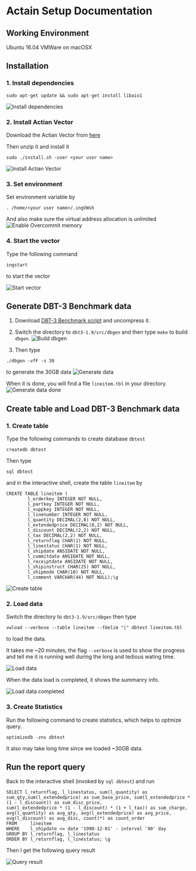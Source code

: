 Actain Setup Documentation
=============================

## Working Environment

Ubuntu 16.04 VMWare on macOSX

## Installation

### 1. Install dependencies

```
sudo apt-get update && sudo apt-get install libaio1
```
![Install dependencies](images/installation_1.png "Install dependencies")

### 2. Install Actian Vector

Download the Actian Vector from [here](http://esdcdn.actian.com/Vector/5.0/Community/a64.lnx/actian-vector-5.0.0-405-community-linux-x86_64.tgz)

Then unzip it and install it
```
sudo ./install.sh -user <your user name>
```
![Install Actian Vector](images/installation_2.png "Install Actian Vector")

### 3. Set environment

Set environment variable by
```
. /home/<your user name>/.ingVWsh
```

And also make sure the virtual address allocation is unlimited
![Enable Overcommit memory](images/set-unlimited-virtual-address-allocation.png "Enable Overcommit memory")

### 4. Start the vector

Type the following command
```
ingstart
```

to start the vector

![Start vector](images/start-vector.png "Start vector")

## Generate DBT-3 Benchmark data

1. Download [DBT-3 Benchmark script](http://downloads.sourceforge.net/project/osdldbt/dbt3/1.9/dbt3-1.9.tar.gz) and uncompress it.

2. Switch the directory to `dbt3-1.9/src/dbgen` and then type `make` to build `dbgen`.
![Build dbgen](images/generate-data-1.png "Build dbgen")

3. Then type
```
./dbgen -vfF -s 30
```
to generate the 30GB data
![Generate data](images/generate-data-2.png "Generate data")

When it is done, you will find a file `lineitem.tbl` in your directory.
![Generate data done](images/generate-data-done.png "Generate data done")

## Create table and Load DBT-3 Benchmark data

### 1. Create table

Type the following commands to create database `dbtest`
```
createdb dbtest
```
Then type
```
sql dbtest
```
and in the interactive shell, create the table `lineitem` by
```
CREATE TABLE lineitem (
        l_orderkey INTEGER NOT NULL,
        l_partkey INTEGER NOT NULL,
        l_suppkey INTEGER NOT NULL,
        l_linenumber INTEGER NOT NULL,
        l_quantity DECIMAL(2,0) NOT NULL,
        l_extendedprice DECIMAL(8,2) NOT NULL,
        l_discount DECIMAL(2,2) NOT NULL,
        l_tax DECIMAL(2,2) NOT NULL,
        l_returnflag CHAR(1) NOT NULL,
        l_linestatus CHAR(1) NOT NULL,
        l_shipdate ANSIDATE NOT NULL,
        l_commitdate ANSIDATE NOT NULL,
        l_receiptdate ANSIDATE NOT NULL,
        l_shipinstruct CHAR(25) NOT NULL,
        l_shipmode CHAR(10) NOT NULL,
        l_comment VARCHAR(44) NOT NULL);\g
```
![Create table](images/create-db-and-table.png "Create table")

### 2. Load data
Switch the directory to `dbt3-1.9/src/dbgen` then type
```
vwload --verbose --table lineitem --fdelim "|" dbtest lineitem.tbl 
```
to load the data.

It takes me ~20 minutes, the flag `--verbose` is used to show the progress and tell me it is running well during the long and tedious wating time.

![Load data](images/load-data-1.png "Load data")

When the data load is completed, it shows the summanry info.

![Load data completed](images/load-data-completed.png "Load data completed")

### 3. Create Statistics

Run the following command to create statistics, which helps to optmize query.

```
optimizedb -zns dbtest
```

It also may take long time since we loaded ~30GB data.

## Run the report query

Back to the interactive shell (invoked by `sql dbtest`) and run
```
SELECT l_returnflag, l_linestatus, sum(l_quantity) as sum_qty,sum(l_extendedprice) as sum_base_price, sum(l_extendedprice * (1 - l_discount)) as sum_disc_price,
sum(l_extendedprice * (1 - l_discount) * (1 + l_tax)) as sum_charge,
avg(l_quantity) as avg_qty, avg(l_extendedprice) as avg_price,
avg(l_discount) as avg_disc, count(*) as count_order
FROM     lineitem
WHERE    l_shipdate <= date '1998-12-01' - interval '90' day
GROUP BY l_returnflag, l_linestatus
ORDER BY l_returnflag, l_linestatus; \g
```

Then I get the following query result

![Query result](images/query-result.png "Query result")
